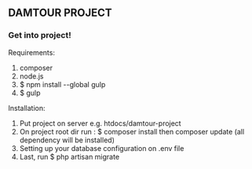 ## DAMTOUR PROJECT

### Get into project!

 Requirements:
 1. composer
 2. node.js
 3. $ npm install --global gulp
 4. $ gulp
 
 Installation:
 1. Put project on server e.g. htdocs/damtour-project
 2. On project root dir run : $ composer install then composer update (all dependency will be installed)
 3. Setting up your database configuration on .env file
 4. Last, run $ php artisan migrate
 
 
